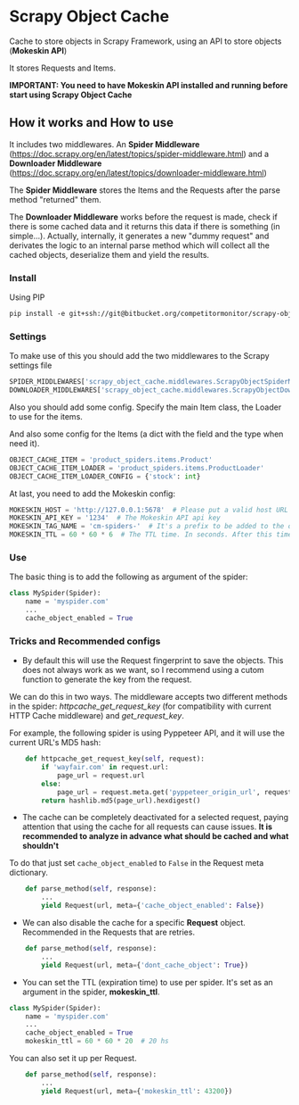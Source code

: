 Scrapy Object Cache
===================

Cache to store objects in Scrapy Framework, using an API to store objects (**Mokeskin API**)

It stores Requests and Items.

**IMPORTANT: You need to have Mokeskin API installed and running before start using Scrapy Object Cache**

## How it works and How to use

It includes two middlewares. An **Spider Middleware** (https://doc.scrapy.org/en/latest/topics/spider-middleware.html) and a **Downloader Middleware** (https://doc.scrapy.org/en/latest/topics/downloader-middleware.html)

The **Spider Middleware** stores the Items and the Requests after the parse method "returned" them.

The **Downloader Middleware** works before the request is made, check if there is some cached data and it returns this data if there is something (in simple...). Actually, internally, it generates a new "dummy request" and derivates the logic to an internal parse method which will collect all the cached objects, deserialize them and yield the results.

### Install

Using PIP

```txt
pip install -e git+ssh://git@bitbucket.org/competitormonitor/scrapy-object-cache.git#egg=scrapy-object-cache
```

### Settings

To make use of this you should add the two middlewares to the Scrapy settings file

```python
SPIDER_MIDDLEWARES['scrapy_object_cache.middlewares.ScrapyObjectSpiderMiddleware'] = 543
DOWNLOADER_MIDDLEWARES['scrapy_object_cache.middlewares.ScrapyObjectDownloaderMiddleware'] = 901
```

Also you should add some config. Specify the main Item class, the Loader to use for the items.

And also some config for the Items (a dict with the field and the type when need it).

```python
OBJECT_CACHE_ITEM = 'product_spiders.items.Product'
OBJECT_CACHE_ITEM_LOADER = 'product_spiders.items.ProductLoader'
OBJECT_CACHE_ITEM_LOADER_CONFIG = {'stock': int}
```

At last, you need to add the Mokeskin config:

```python
MOKESKIN_HOST = 'http://127.0.0.1:5678'  # Please put a valid host URL
MOKESKIN_API_KEY = '1234'  # The Mokeskin API api key
MOKESKIN_TAG_NAME = 'cm-spiders-'  # It's a prefix to be added to the object key
MOKESKIN_TTL = 60 * 60 * 6  # The TTL time. In seconds. After this time, the object will be removed from cache
```

### Use

The basic thing is to add the following as argument of the spider:

```python
class MySpider(Spider):
    name = 'myspider.com'
    ...
    cache_object_enabled = True
```

### Tricks and Recommended configs

- By default this will use the Request fingerprint to save the objects. This does not always work as we want, so I recommend using a cutom function to generate the key from the request.

We can do this in two ways. The middleware accepts two different methods in the spider: *httpcache_get_request_key* (for compatibility with current HTTP Cache middleware) and *get_request_key*.

For example, the following spider is using Pyppeteer API, and it will use the current URL's MD5 hash:

```python
    def httpcache_get_request_key(self, request):
        if 'wayfair.com' in request.url:
            page_url = request.url
        else:
            page_url = request.meta.get('pyppeteer_origin_url', request.url)
        return hashlib.md5(page_url).hexdigest()
```

- The cache can be completely deactivated for a selected request, paying attention that using the cache for all requests can cause issues. **It is recommended to analyze in advance what should be cached and what shouldn't**

To do that just set `cache_object_enabled` to `False` in the Request meta dictionary.

```python
    def parse_method(self, response):
        ...
        yield Request(url, meta={'cache_object_enabled': False})
```

- We can also disable the cache for a specific **Request** object. Recommended in the Requests that are retries.

```python
    def parse_method(self, response):
        ...
        yield Request(url, meta={'dont_cache_object': True})
```

- You can set the TTL (expiration time) to use per spider. It's set as an argument in the spider, **mokeskin_ttl**.

```python
class MySpider(Spider):
    name = 'myspider.com'
    ...
    cache_object_enabled = True
    mokeskin_ttl = 60 * 60 * 20  # 20 hs
```

You can also set it up per Request.

```python
    def parse_method(self, response):
        ...
        yield Request(url, meta={'mokeskin_ttl': 43200})
```
